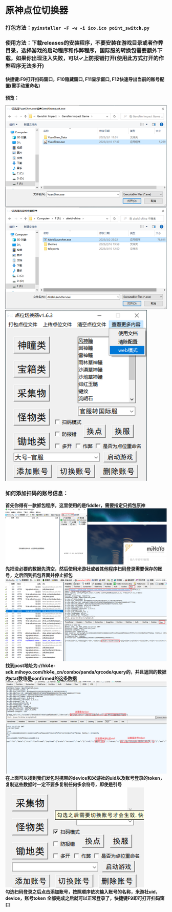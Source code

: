 # 原神点位切换器
### 打包方法：```pyinstaller -F -w -i ico.ico point_switch.py```
### 使用方法：下载releases的安装程序，不要安装在游戏目录或者作弊目录，选择游戏的启动程序和作弊程序，国际服的转换包需要额外下载，如果你出现注入失败，可以✓上防报错打开(使用此方式打开的作弊程序无法多开)
#### 快捷键:F9打开扫码窗口，F10隐藏窗口, F11显示窗口, F12快速导出当前的账号配置(需手动重命名)
**预览：**

![1](images/1.png)
![2](images/2.png)
![3](images/3.png)

### 如何添加扫码的账号信息：
**首先你得有一款抓包程序，这里使用的是fiddler，需要指定只抓包原神**
![4](images/4.png)
**先把没必要的数据先清空，然后使用米游社或者其他程序扫码登录需要保存的账号，之后回到抓包界面并停止抓包**
![5](images/5.png)
**找到post地址为://hk4e-sdk.mihoyo.com/hk4e_cn/combo/panda/qrcode/query的，并且返回的数据内stat数值是confirmed的这条数据**
![6](images/6.png)
**在上面可以找到我们发包时携带的device和米游社的uid以及账号登录的token，复制这些数据时一定不要多复制任何多余符号，即使是引号**  
![7](images/7.png)  
**勾选扫码登录之后点击添加账号，按照顺序依次输入账号的名称，米游社uid，device，账号token**
**全部完成之后就可以正常登录了，快捷键F9即可打开扫码窗口**
